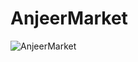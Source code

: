 # AnjeerMarket
![AnjeerMarket](https://github.com/makhammadsoliyev/AnjeerMarket/assets/149594973/6d082a43-73ca-4969-b1ee-b87c95a07ea2)

